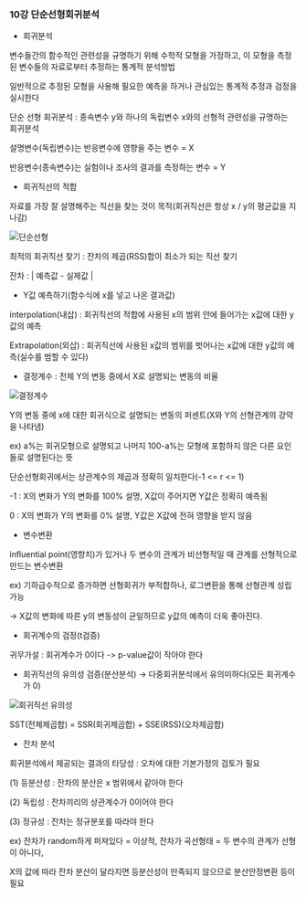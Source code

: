 ### 10강 단순선형회귀분석



* 회귀분석

변수들간의 함수적인 관련성을 규명하기 위해 수학적 모형을 가정하고, 이 모형을 측정된 변수들의 자료로부터 추정하는 통계적 분석방법

일반적으로 추정된 모형을 사용해 필요한 예측을 하거나 관심있는 통계적 추정과 검정을 실시한다



단순 선형 회귀분석 : 종속변수 y와 하나의 독립변수 x와의 선형적 관련성을 규명하는 회귀분석

설명변수(독립변수)는 반응변수에 영향을 주는 변수 = X

반응변수(종속변수)는 실험이나 조사의 결과를 측정하는 변수 = Y



* 회귀직선의 적합

자료를 가장 잘 설명해주는 직선을 찾는 것이 목적(회귀직선은 항상 x / y의 평균값을 지나감)

![단순선형](https://user-images.githubusercontent.com/43332543/59178408-dd442a80-8b99-11e9-874a-ac2a0897df01.PNG)

최적의 회귀직선 찾기 : 잔차의 제곱(RSS)합이 최소가 되는 직선 찾기

잔차 : | 예측값 - 실제값 |



* Y값 예측하기(함수식에 x를 넣고 나온 결과값)

interpolation(내삽) : 회귀직선의 적합에 사용된 x의 범위 안에 들어가는 x값에 대한 y값의 예측

Extrapolation(외삽) : 회귀직선에 사용된 x값의 범위를 벗어나는 x값에 대한 y값의 예측(실수를 범할 수 있다)



* 결정계수 : 전체 Y의 변동 중에서 X로 설명되는 변동의 비율

![결정계수](https://user-images.githubusercontent.com/43332543/59178731-cce07f80-8b9a-11e9-8a37-63752055352d.PNG)

Y의 변동 중에 x에 대한 회귀식으로 설명되는 변동의 퍼센트(X와 Y의 선형관계의 강약을 나타냄)

ex) a%는 회귀모형으로 설명되고 나머지 100-a%는 모형에 포함하지 않은 다른 요인들로 설명된다는 뜻

단순선형회귀에서는 상관계수의 제곱과 정확히 일치한다(-1 <= r <= 1)

-1 : X의 변화가 Y의 변화를 100% 설명, X값이 주어지면 Y값은 정확히 예측됨

0 : X의 변화가 Y의 변화를 0% 설명, Y값은 X값에 전혀 영향을 받지 않음



* 변수변환

influential point(영향치)가 있거나 두 변수의 관계가 비선형적일 때 관계를 선형적으로 만드는 변수변환

ex) 기하급수적으로 증가하면 선형회귀가 부적합하나, 로그변환을 통해 선형관계 성립 가능

→ X값의 변화에 따른 y의 변동성이 균일하므로 y값의 예측이 더욱 좋아진다.



* 회귀계수의 검정(t검증)

귀무가설 : 회귀계수가 0이다 -> p-value값이 작아야 한다



* 회귀직선의 유의성 검증(분산분석) → 다중회귀분석에서 유의미하다(모든 회귀계수가 0)

![회귀직선 유의성](https://user-images.githubusercontent.com/43332543/59179111-02399d00-8b9c-11e9-9f7d-ccd0c471e52c.PNG)

SST(전체제곱합) = SSR(회귀제곱합) + SSE(RSS)(오차제곱합)



* 잔차 분석

회귀분석에서 제공되는 결과의 타당성 : 오차에 대한 기본가정의 검토가 필요

(1) 등분산성 : 잔차의 분산은 x 범위에서 같아야 한다

(2) 독립성 : 잔차끼리의 상관계수가 0이어야 한다

(3) 정규성 : 잔차는 정규분포를 따라야 한다

ex) 잔차가 random하게 퍼져있다 = 이상적, 잔차가 곡선형태 = 두 변수의 관계가 선형이 아니다,

X의 값에 따라 잔차 분산이 달라지면 등분산성이 만족되지 않으므로 분산안정변환 등이 필요

